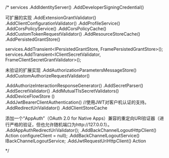 ﻿/*
services
            .AddIdentityServer()
            .AddDeveloperSigningCredential()

可扩展的实现
.AddExtensionGrantValidator<FrameExtensionGrantValidator>()
.AddClientConfigurationValidator<FrameClientConfigurationValidator>()
.AddProfileService<FrameProfileService>()
.AddCorsPolicyService<FrameCorsPolicyService>()
.AddCorsPolicyCache<FrameCorsPolicyService>()
.AddCustomTokenRequestValidator<FrameCustomTokenRequestValidator>()
.AddResourceStoreCache<ResourceStore>()
.AddPersistedGrantStore<FramePersistedGrantStore>()    

services.AddTransient<IPersistedGrantStore, FramePersistedGrantStore>();
services.AddTransient<IClientSecretValidator, FrameClientSecretGrantValidator>();

未验证的扩展实现
.AddAuthorizationParametersMessageStore<AuthorizationParametersMessageStore>()
.AddCustomAuthorizeRequestValidator<FrameCustomAuthorizeRequestValidator>()

.AddAuthorizeInteractionResponseGenerator<FrameAuthorizeInteractionResponseGenerator>()
.AddSecretParser<FrameSecretParser>()
.AddSecretValidator<FrameSecretValidator>()
.AddMutualTlsSecretValidators() 
.AddDeviceFlowStore<FrameDeviceFlowStore> ()    
.AddJwtBearerClientAuthentication()   //使用JWT对客户机认证的支持。
.AddRedirectUriValidator<FrameRedirectUriValidator>() 
.AddClientStoreCache<T>   

添加一个“AppAuth”（OAuth 2.0 for Native Apps）兼容的重定向URI验证器（进行严格的验证，但也允许随机端口为http://127.0.0.1）。
.AddAppAuthRedirectUriValidator();
.AddBackChannelLogoutHttpClient()                          Action<HttpClient> configureClient = null);
.AddBackChannelLogoutService<T>()                      IBackChannelLogoutService;
.AddJwtRequestUriHttpClient()                                   Action<HttpClient>  

*/
